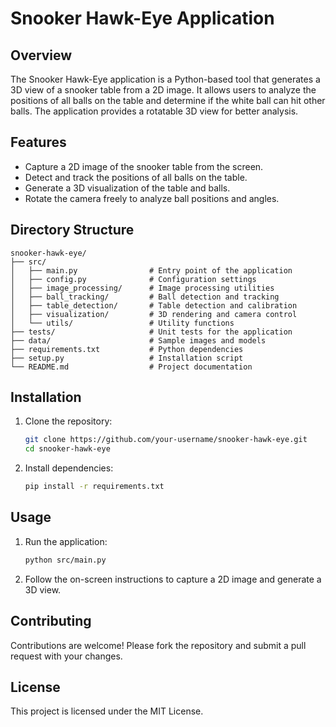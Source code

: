 # Snooker Hawk-Eye Application

## Overview
The Snooker Hawk-Eye application is a Python-based tool that generates a 3D view of a snooker table from a 2D image. It allows users to analyze the positions of all balls on the table and determine if the white ball can hit other balls. The application provides a rotatable 3D view for better analysis.

## Features
- Capture a 2D image of the snooker table from the screen.
- Detect and track the positions of all balls on the table.
- Generate a 3D visualization of the table and balls.
- Rotate the camera freely to analyze ball positions and angles.

## Directory Structure
```
snooker-hawk-eye/
├── src/
│   ├── main.py                # Entry point of the application
│   ├── config.py              # Configuration settings
│   ├── image_processing/      # Image processing utilities
│   ├── ball_tracking/         # Ball detection and tracking
│   ├── table_detection/       # Table detection and calibration
│   ├── visualization/         # 3D rendering and camera control
│   └── utils/                 # Utility functions
├── tests/                     # Unit tests for the application
├── data/                      # Sample images and models
├── requirements.txt           # Python dependencies
├── setup.py                   # Installation script
└── README.md                  # Project documentation
```

## Installation
1. Clone the repository:
   ```bash
   git clone https://github.com/your-username/snooker-hawk-eye.git
   cd snooker-hawk-eye
   ```

2. Install dependencies:
   ```bash
   pip install -r requirements.txt
   ```

## Usage
1. Run the application:
   ```bash
   python src/main.py
   ```

2. Follow the on-screen instructions to capture a 2D image and generate a 3D view.

## Contributing
Contributions are welcome! Please fork the repository and submit a pull request with your changes.

## License
This project is licensed under the MIT License.


